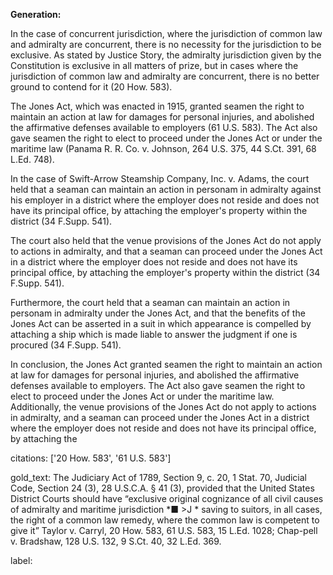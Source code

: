 **Generation:**

 <answer>
In the case of concurrent jurisdiction, where the jurisdiction of common law and admiralty are concurrent, there is no necessity for the jurisdiction to be exclusive. As stated by Justice Story, the admiralty jurisdiction given by the Constitution is exclusive in all matters of prize, but in cases where the jurisdiction of common law and admiralty are concurrent, there is no better ground to contend for it (20 How. 583).

The Jones Act, which was enacted in 1915, granted seamen the right to maintain an action at law for damages for personal injuries, and abolished the affirmative defenses available to employers (61 U.S. 583). The Act also gave seamen the right to elect to proceed under the Jones Act or under the maritime law (Panama R. R. Co. v. Johnson, 264 U.S. 375, 44 S.Ct. 391, 68 L.Ed. 748).

In the case of Swift-Arrow Steamship Company, Inc. v. Adams, the court held that a seaman can maintain an action in personam in admiralty against his employer in a district where the employer does not reside and does not have its principal office, by attaching the employer's property within the district (34 F.Supp. 541).

The court also held that the venue provisions of the Jones Act do not apply to actions in admiralty, and that a seaman can proceed under the Jones Act in a district where the employer does not reside and does not have its principal office, by attaching the employer's property within the district (34 F.Supp. 541).

Furthermore, the court held that a seaman can maintain an action in personam in admiralty under the Jones Act, and that the benefits of the Jones Act can be asserted in a suit in which appearance is compelled by attaching a ship which is made liable to answer the judgment if one is procured (34 F.Supp. 541).

In conclusion, the Jones Act granted seamen the right to maintain an action at law for damages for personal injuries, and abolished the affirmative defenses available to employers. The Act also gave seamen the right to elect to proceed under the Jones Act or under the maritime law. Additionally, the venue provisions of the Jones Act do not apply to actions in admiralty, and a seaman can proceed under the Jones Act in a district where the employer does not reside and does not have its principal office, by attaching the

citations: ['20 How. 583', '61 U.S. 583']

gold_text: The Judiciary Act of 1789, Section 9, c. 20, 1 Stat. 70, Judicial Code, Section 24 (3), 28 U.S.C.A. § 41 (3), provided that the United States District Courts should have “exclusive original cognizance of all civil causes of admiralty and maritime jurisdiction *■ >J * saving to suitors, in all cases, the right of a common law remedy, where the common law is competent to give it” Taylor v. Carryl, 20 How. 583, 61 U.S. 583, 15 L.Ed. 1028; Chap-pell v. Bradshaw, 128 U.S. 132, 9 S.Ct. 40, 32 L.Ed. 369.

label: 